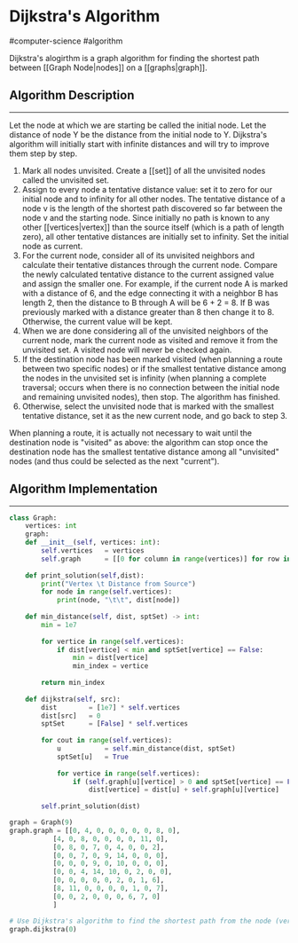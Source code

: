 # Dijkstra's Algorithm
#computer-science #algorithm 

Dijkstra's alogirthm is a graph algorithm for finding the shortest path between [[Graph Node|nodes]] on a [[graphs|graph]].

## Algorithm Description
---
Let the node at which we are starting be called the initial node. Let the distance of node Y be the distance from the initial node to Y. Dijkstra's algorithm will initially start with infinite distances and will try to improve them step by step.

1. Mark all nodes unvisited. Create a [[set]] of all the unvisited nodes called the unvisited set.
2. Assign to every node a tentative distance value: set it to zero for our initial node and to infinity for all other nodes. The tentative distance of a node v is the length of the shortest path discovered so far between the node v and the starting node. Since initially no path is known to any other [[vertices|vertex]] than the source itself (which is a path of length zero), all other tentative distances are initially set to infinity. Set the initial node as current.
3. For the current node, consider all of its unvisited neighbors and calculate their tentative distances through the current node. Compare the newly calculated tentative distance to the current assigned value and assign the smaller one. For example, if the current node A is marked with a distance of 6, and the edge connecting it with a neighbor B has length 2, then the distance to B through A will be 6 + 2 = 8. If B was previously marked with a distance greater than 8 then change it to 8. Otherwise, the current value will be kept.
4. When we are done considering all of the unvisited neighbors of the current node, mark the current node as visited and remove it from the unvisited set. A visited node will never be checked again.
5. If the destination node has been marked visited (when planning a route between two specific nodes) or if the smallest tentative distance among the nodes in the unvisited set is infinity (when planning a complete traversal; occurs when there is no connection between the initial node and remaining unvisited nodes), then stop. The algorithm has finished.
6. Otherwise, select the unvisited node that is marked with the smallest tentative distance, set it as the new current node, and go back to step 3.

When planning a route, it is actually not necessary to wait until the destination node is "visited" as above: the algorithm can stop once the destination node has the smallest tentative distance among all "unvisited" nodes (and thus could be selected as the next "current").

## Algorithm Implementation
---

```python
class Graph:
	vertices: int
	graph: 
    def __init__(self, vertices: int):
        self.vertices   = vertices
        self.graph      = [[0 for column in range(vertices)] for row in range(vertices)]
        
    def print_solution(self,dist):
        print("Vertex \t Distance from Source")
        for node in range(self.vertices):
            print(node, "\t\t", dist[node])
            
    def min_distance(self, dist, sptSet) -> int:
        min = 1e7
        
        for vertice in range(self.vertices):
            if dist[vertice] < min and sptSet[vertice] == False:
                min = dist[vertice]
                min_index = vertice
                
        return min_index
        
    def dijkstra(self, src):
        dist        = [1e7] * self.vertices
        dist[src]   = 0
        sptSet      = [False] * self.vertices
 
        for cout in range(self.vertices):
            u           = self.min_distance(dist, sptSet)
            sptSet[u]   = True
 
            for vertice in range(self.vertices):
                if (self.graph[u][vertice] > 0 and sptSet[vertice] == False and dist[vertice] > dist[u] + self.graph[u][vertice]):
                    dist[vertice] = dist[u] + self.graph[u][vertice]
 
        self.print_solution(dist)

graph = Graph(9)
graph.graph = [[0, 4, 0, 0, 0, 0, 0, 8, 0],
           [4, 0, 8, 0, 0, 0, 0, 11, 0],
           [0, 8, 0, 7, 0, 4, 0, 0, 2],
           [0, 0, 7, 0, 9, 14, 0, 0, 0],
           [0, 0, 0, 9, 0, 10, 0, 0, 0],
           [0, 0, 4, 14, 10, 0, 2, 0, 0],
           [0, 0, 0, 0, 0, 2, 0, 1, 6],
           [8, 11, 0, 0, 0, 0, 1, 0, 7],
           [0, 0, 2, 0, 0, 0, 6, 7, 0]
           ]

# Use Dijkstra's algorithm to find the shortest path from the node (vertice) starting at 0
graph.dijkstra(0)
```

